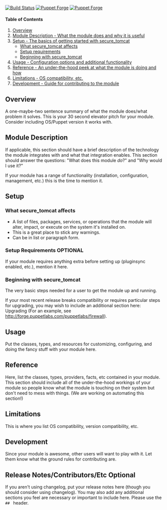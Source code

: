 [![Build Status](https://travis-ci.org/autostructure/secure_tomcat.svg?branch=master)](https://travis-ci.org/autostructure/secure_tomcat)
[![Puppet Forge](https://img.shields.io/puppetforge/v/autostructure/secure_tomcat.svg)](https://forge.puppetlabs.com/autostructure/secure_tomcat)
[![Puppet Forge](https://img.shields.io/puppetforge/f/autostructure/secure_tomcat.svg)](https://forge.puppetlabs.com/autostructure/secure_tomcat)

#### Table of Contents

1. [Overview](#overview)
2. [Module Description - What the module does and why it is useful](#module-description)
3. [Setup - The basics of getting started with secure_tomcat](#setup)
    * [What secure_tomcat affects](#what-secure_tomcat-affects)
    * [Setup requirements](#setup-requirements)
    * [Beginning with secure_tomcat](#beginning-with-secure_tomcat)
4. [Usage - Configuration options and additional functionality](#usage)
5. [Reference - An under-the-hood peek at what the module is doing and how](#reference)
5. [Limitations - OS compatibility, etc.](#limitations)
6. [Development - Guide for contributing to the module](#development)

## Overview

A one-maybe-two sentence summary of what the module does/what problem it solves. This is your 30 second elevator pitch for your module. Consider including OS/Puppet version it works with.       

## Module Description

If applicable, this section should have a brief description of the technology the module integrates with and what that integration enables. This section should answer the questions: "What does this module *do*?" and "Why would I use it?"

If your module has a range of functionality (installation, configuration, management, etc.) this is the time to mention it.

## Setup

### What secure_tomcat affects

* A list of files, packages, services, or operations that the module will alter, impact, or execute on the system it's installed on.
* This is a great place to stick any warnings.
* Can be in list or paragraph form. 

### Setup Requirements **OPTIONAL**

If your module requires anything extra before setting up (pluginsync enabled, etc.), mention it here. 

### Beginning with secure_tomcat

The very basic steps needed for a user to get the module up and running. 

If your most recent release breaks compatibility or requires particular steps for upgrading, you may wish to include an additional section here: Upgrading (For an example, see http://forge.puppetlabs.com/puppetlabs/firewall).

## Usage

Put the classes, types, and resources for customizing, configuring, and doing the fancy stuff with your module here. 

## Reference

Here, list the classes, types, providers, facts, etc contained in your module. This section should include all of the under-the-hood workings of your module so people know what the module is touching on their system but don't need to mess with things. (We are working on automating this section!)

## Limitations

This is where you list OS compatibility, version compatibility, etc.

## Development

Since your module is awesome, other users will want to play with it. Let them know what the ground rules for contributing are.

## Release Notes/Contributors/Etc **Optional**

If you aren't using changelog, put your release notes here (though you should consider using changelog). You may also add any additional sections you feel are necessary or important to include here. Please use the `## ` header. 
